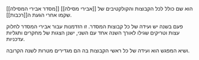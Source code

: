 [[מסדר אבירי המסילה]] הוא שם כולל לכל הקבוצות והקולקטיבים של [[אבירי מסילה]] שקמו אחרי הגעת ה[[רכבות]].

פעם בשנה יש ועידה של כל קבוצות המסדר. זו הזדמנות עבור אבירי המסדר לחלוק עצות וטריקים שגילו לאורך השנה אחד עם השני, ישנן הצגות של מחקרים ותגליות עדכניות.

ושיא המפגש הוא ועידה של כל ראשי הקבוצות בה הם מגדירים מטרות לשנה הקרובה.